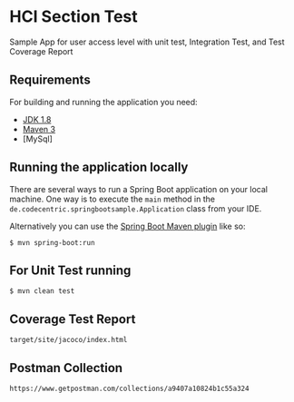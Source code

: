 # HCI Section Test

Sample App for user access level with unit test, Integration Test, and Test Coverage Report

## Requirements

For building and running the application you need:

- [JDK 1.8](http://www.oracle.com/technetwork/java/javase/downloads/jdk8-downloads-2133151.html)
- [Maven 3](https://maven.apache.org)
- [MySql]

## Running the application locally

There are several ways to run a Spring Boot application on your local machine. One way is to execute the `main` method in the `de.codecentric.springbootsample.Application` class from your IDE.

Alternatively you can use the [Spring Boot Maven plugin](https://docs.spring.io/spring-boot/docs/current/reference/html/build-tool-plugins-maven-plugin.html) like so:

```shell
$ mvn spring-boot:run
```

## For Unit Test running
```shell
$ mvn clean test
```

## Coverage Test Report
```
target/site/jacoco/index.html
```

## Postman Collection
```
https://www.getpostman.com/collections/a9407a10824b1c55a324
```
